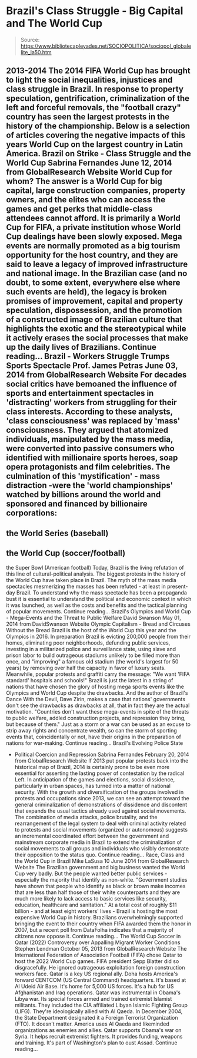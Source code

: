 # Brazil's Class Struggle - Big Capital and The World Cup

> Source: https://www.bibliotecapleyades.net/SOCIOPOLITICA/sociopol_globalelite_la50.htm

2013-2014
The 2014 FIFA World Cup
has brought to light the social inequalities,
injustices and class struggle in Brazil.
In response to property
speculation, gentrification, criminalization of the left
and forceful
removals, the "football crazy" country
has seen the largest protests in the
history of the championship.
Below is a selection of articles covering the
negative impacts
of this years World Cup on the largest country in Latin
America.
Brazil on Strike - Class Struggle and the World Cup
Sabrina Fernandes
June 12, 2014
from
GlobalResearch Website
World Cup for whom?
The answer is a World Cup for big capital, large
construction companies, property owners, and the elites who can access the
games and get perks that middle-class attendees cannot afford. It is
primarily a World Cup for FIFA, a private institution whose World Cup
dealings have been slowly exposed.
Mega events are normally promoted as a big tourism opportunity for the host
country, and they are said to leave a legacy of improved infrastructure and
national image.
In the Brazilian case (and no doubt, to some extent,
everywhere else where such events are held), the legacy is broken promises
of improvement, capital and property speculation, dispossession, and the
promotion of a constructed image of Brazilian culture that highlights the
exotic and the stereotypical while it actively erases the social processes
that make up the daily lives of Brazilians.
Continue reading...
Brazil - Workers
Struggle Trumps Sports Spectacle
Prof. James Petras
June 03, 2014
from
GlobalResearch Website
For decades social critics have bemoaned the influence of sports and
entertainment spectacles in 'distracting' workers from struggling for their
class interests.
According to these analysts, 'class consciousness' was
replaced by 'mass' consciousness. They argued that atomized individuals,
manipulated by the mass media, were converted into passive consumers who
identified with millionaire sports heroes, soap opera protagonists and film
celebrities.
The culmination of this 'mystification' - mass distraction
-were the 'world championships' watched by billions around the world and
sponsored and financed by billionaire corporations:
-
the World Series
(baseball)
-
the World Cup (soccer/football)
-
the Super Bowl (American football)
Today, Brazil is the living refutation of this line of cultural-political
analysis.
The biggest protests in the history of the World Cup have taken
place in Brazil. The myth of the mass media spectacles mesmerizing the
masses has been refuted - at least in present-day Brazil.
To understand why
the mass spectacle has been a propaganda bust it is essential to understand
the political and economic context in which it was launched, as well as the
costs and benefits and the tactical planning of popular movements.
Continue reading...
Brazil's Olympics and
World Cup - Mega-Events and the Threat to Public Welfare
David Swanson
May 01, 2014
from
DavidSwanson Website
Olympic Capitalism - Bread and Circuses Without the Bread
Brazil is the host of the World Cup this year and the Olympics in 2016.
In
preparation Brazil is evicting 200,000 people from their homes, eliminating
poor neighborhoods, defunding public services, investing in a militarized
police and surveillance state, using slave and prison labor to build
outrageous stadiums unlikely to be filled more than once, and "improving" a
famous old stadium (the world's largest for 50 years) by removing over half
the capacity in favor of luxury seats.
Meanwhile, popular protests and
graffiti carry the message:
"We want 'FIFA standard' hospitals and schools!"
Brazil is just the latest in a string of nations that have chosen the glory
of hosting mega sports events like the Olympics and World Cup despite the
drawbacks.
And the author of Brazil's Dance With the Devil,
Dave Zirin,
makes a case that nations' governments don't see the drawbacks as drawbacks
at all, that in fact they are the actual motivation.
"Countries don't want
these mega-events in spite of the threats to public welfare, addled
construction projects, and repression they bring, but because of them."
Just
as a storm or a war can be used as an excuse to strip away rights and
concentrate wealth, so can the storm of sporting events that, coincidentally
or not, have their origins in the preparation of nations for war-making.
Continue reading...
Brazil's Evolving Police State
- Political Coercion and Repression
Sabrina Fernandes
February 20, 2014
from
GlobalResearch Website
If 2013 put popular protests back into the historical map of Brazil, 2014 is
certainly prone to be even more essential for asserting the lasting power of
contestation by the radical Left.
In anticipation of the games and
elections, social dissidence, particularly in urban spaces, has turned into
a matter of national security.
With the growth and diversification of the groups involved in protests and
occupations since 2013, we can see an attempt toward the general
criminalization of demonstrations of dissidence and discontent that expands
the usual tactics already used against social movements.
The combination of
media attacks, police brutality, and the rearrangement of the legal system
to deal with criminal activity related to protests and social movements
(organized or autonomous) suggests an incremental coordinated effort between
the government and mainstream corporate media in Brazil to extend the
criminalization of social movements to all groups and individuals who
visibly demonstrate their opposition to the status quo.
Continue reading...
Race, Class and the World Cup in Brazil
Mike LaSusa
10 June 2014
from
GlobalResearch Website
The Brazilian government and big business wanted the World Cup very badly.
But the people wanted better public services - especially the majority that
identify as non-white.
"Government studies have shown that people who
identify as black or brown make incomes that are less than half those of
their white counterparts and they are much more likely to lack access to
basic services like security, education, healthcare and sanitation."
At a total cost of roughly $11 billion - and at least eight workers' lives -
Brazil is hosting the most expensive World Cup in history.
Brazilians
overwhelmingly supported bringing the event to their country when FIFA
awarded them the honor in 2007, but a recent poll from DataFolha indicates
that a majority of citizens now oppose it.
Continue reading...
The World Cup Soccer in Qatar (2022)
Controversy over Appalling Migrant Worker Conditions
Stephen Lendman
October 05, 2013
from
GlobalResearch Website
The International Federation of Association Football (FIFA) chose Qatar to
host the 2022 World Cup games.
FIFA president
Sepp Blatter did so
disgracefully. He ignored outrageous exploitation foreign construction
workers face.
Qatar is a key US regional ally.
Doha hosts America's forward
CENTCOM (US
Central Command) headquarters. It's based at Al Udeid Air Base.
It's home
for 5,000 US forces. It's a hub for US Afghanistan and Iraq operations.
Qatar was instrumental in Obama's Libya war. Its special forces armed and
trained extremist Islamist militants. They included the CIA affiliated
Libyan Islamic Fighting Group (LIFG). They're ideologically allied with Al
Qaeda.
In December 2004, the State Department designated it a Foreign Terrorist
Organization (FTO).
It doesn't matter. America uses Al Qaeda and likeminded
organizations as enemies and allies. Qatar supports Obama's war on Syria. It
helps recruit extremist fighters.
It provides funding, weapons and training.
It's part of Washington's plan to oust Assad.
Continue reading...
